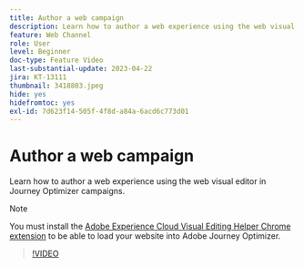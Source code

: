```yaml
---
title: Author a web campaign
description: Learn how to author a web experience using the web visual editor in Journey Optimizer campaigns.
feature: Web Channel
role: User
level: Beginner
doc-type: Feature Video
last-substantial-update: 2023-04-22
jira: KT-13111
thumbnail: 3418803.jpeg
hide: yes
hidefromtoc: yes
exl-id: 7d623f14-505f-4f8d-a84a-6acd6c773d01
---
```

# Author a web campaign

Learn how to author a web experience using the web visual editor in Journey Optimizer campaigns.

>[!NOTE]
> You must install the [Adobe Experience Cloud Visual Editing Helper Chrome extension](https://chrome.google.com/webstore/detail/adobe-experience-cloud-vi/kgmjjkfjacffaebgpkpcllakjifppnca) to be able to load your website into Adobe Journey Optimizer.

>[!VIDEO](https://video.tv.adobe.com/v/3418803/?quality=12&learn=on)
